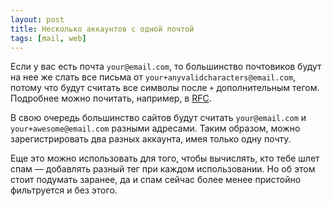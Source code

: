 ```yaml
---
layout: post
title: Несколько аккаунтов с одной почтой
tags: [mail, web]
---
```

Если у вас есть почта `your@email.com`, то большинство почтовиков будут на нее же слать все письма от `your+anyvalidcharacters@email.com`, потому что будут считать все символы после `+` дополнительным тегом. Подробнее можно почитать, например, в [RFC](https://www.rfc-editor.org/rfc/rfc5233).

В свою очередь большинство сайтов будут считать `your@email.com` и `your+awesome@email.com` разными адресами. Таким образом, можно зарегистрировать два разных аккаунта, имея только одну почту. 

Еще это можно использовать для того, чтобы вычислять, кто тебе шлет спам — добавлять разный тег при каждом использовании. Но об этом стоит подумать заранее, да и спам сейчас более менее пристойно фильтруется и без этого.
 
